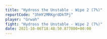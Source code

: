 ```yaml
---
title: "Hydross the Unstable - Wipe 2 (7%)"
reportCode: "3hHY2MRKgrdDkTPj"
player: "Grwah"
fight: "Hydross the Unstable - Wipe 2 (7%)"
date: 2021-10-06T18:48:50.877000+00:00
---
```

